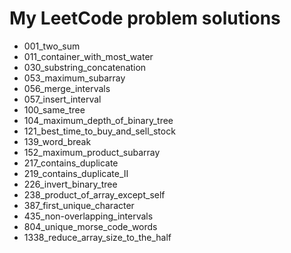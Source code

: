 # My LeetCode problem solutions

-   001_two_sum
-   011_container_with_most_water
-   030_substring_concatenation
-   053_maximum_subarray
-   056_merge_intervals
-   057_insert_interval
-   100_same_tree
-   104_maximum_depth_of_binary_tree
-   121_best_time_to_buy_and_sell_stock
-   139_word_break
-   152_maximum_product_subarray
-   217_contains_duplicate
-   219_contains_duplicate_II
-   226_invert_binary_tree
-   238_product_of_array_except_self
-   387_first_unique_character
-   435_non-overlapping_intervals
-   804_unique_morse_code_words
-   1338_reduce_array_size_to_the_half
